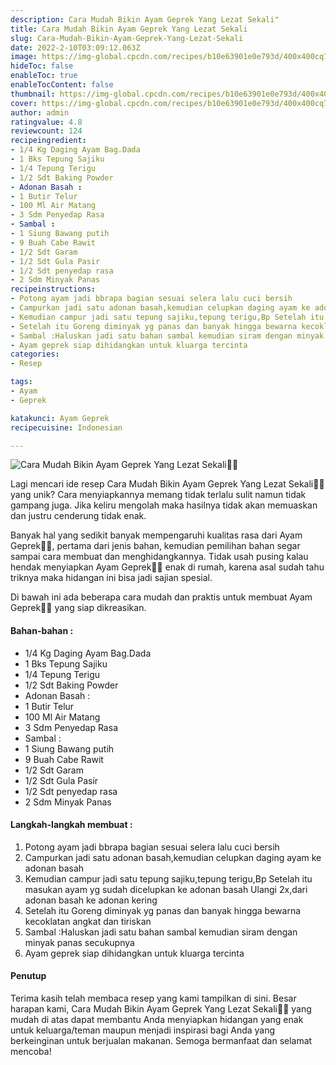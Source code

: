 ```yaml
---
description: Cara Mudah Bikin Ayam Geprek Yang Lezat Sekali"
title: Cara Mudah Bikin Ayam Geprek Yang Lezat Sekali
slug: Cara-Mudah-Bikin-Ayam-Geprek-Yang-Lezat-Sekali
date: 2022-2-10T03:09:12.063Z
image: https://img-global.cpcdn.com/recipes/b10e63901e0e793d/400x400cq70/photo.jpg
hideToc: false
enableToc: true
enableTocContent: false
thumbnail: https://img-global.cpcdn.com/recipes/b10e63901e0e793d/400x400cq70/photo.jpg
cover: https://img-global.cpcdn.com/recipes/b10e63901e0e793d/400x400cq70/photo.jpg
author: admin
ratingvalue: 4.8
reviewcount: 124
recipeingredient:
- 1/4 Kg Daging Ayam Bag.Dada
- 1 Bks Tepung Sajiku
- 1/4 Tepung Terigu
- 1/2 Sdt Baking Powder
- Adonan Basah :
- 1 Butir Telur
- 100 Ml Air Matang
- 3 Sdm Penyedap Rasa
- Sambal :
- 1 Siung Bawang putih
- 9 Buah Cabe Rawit
- 1/2 Sdt Garam
- 1/2 Sdt Gula Pasir
- 1/2 Sdt penyedap rasa
- 2 Sdm Minyak Panas
recipeinstructions:
- Potong ayam jadi bbrapa bagian sesuai selera lalu cuci bersih
- Campurkan jadi satu adonan basah,kemudian celupkan daging ayam ke adonan basah
- Kemudian campur jadi satu tepung sajiku,tepung terigu,Bp Setelah itu masukan ayam yg sudah dicelupkan ke adonan basah Ulangi 2x,dari adonan basah ke adonan kering
- Setelah itu Goreng diminyak yg panas dan banyak hingga bewarna kecoklatan angkat dan tiriskan
- Sambal :Haluskan jadi satu bahan sambal kemudian siram dengan minyak panas secukupnya
- Ayam geprek siap dihidangkan untuk kluarga tercinta
categories:
- Resep

tags:
- Ayam
- Geprek

katakunci: Ayam Geprek
recipecuisine: Indonesian

---
```


![Cara Mudah Bikin Ayam Geprek Yang Lezat Sekali👩‍🍳](https://img-global.cpcdn.com/recipes/b10e63901e0e793d/400x400cq70/photo.jpg)

Lagi mencari ide resep Cara Mudah Bikin Ayam Geprek Yang Lezat Sekali👩‍🍳 yang unik? Cara menyiapkannya memang tidak terlalu sulit namun tidak gampang juga. Jika keliru mengolah maka hasilnya tidak akan memuaskan dan justru cenderung tidak enak.

Banyak hal yang sedikit banyak mempengaruhi kualitas rasa dari Ayam Geprek👩‍🍳, pertama dari jenis bahan, kemudian pemilihan bahan segar sampai cara membuat dan menghidangkannya. Tidak usah pusing kalau hendak menyiapkan Ayam Geprek👩‍🍳 enak di rumah, karena asal sudah tahu triknya maka hidangan ini bisa jadi sajian spesial.

Di bawah ini ada beberapa cara mudah dan praktis untuk membuat Ayam Geprek👩‍🍳 yang siap dikreasikan.

<!--inarticleads1-->

#### Bahan-bahan :

- 1/4 Kg Daging Ayam Bag.Dada
- 1 Bks Tepung Sajiku
- 1/4 Tepung Terigu
- 1/2 Sdt Baking Powder
- Adonan Basah :
- 1 Butir Telur
- 100 Ml Air Matang
- 3 Sdm Penyedap Rasa
- Sambal :
- 1 Siung Bawang putih
- 9 Buah Cabe Rawit
- 1/2 Sdt Garam
- 1/2 Sdt Gula Pasir
- 1/2 Sdt penyedap rasa
- 2 Sdm Minyak Panas

<!--inarticleads2-->

#### Langkah-langkah membuat :

1. Potong ayam jadi bbrapa bagian sesuai selera lalu cuci bersih
1. Campurkan jadi satu adonan basah,kemudian celupkan daging ayam ke adonan basah
1. Kemudian campur jadi satu tepung sajiku,tepung terigu,Bp Setelah itu masukan ayam yg sudah dicelupkan ke adonan basah Ulangi 2x,dari adonan basah ke adonan kering
1. Setelah itu Goreng diminyak yg panas dan banyak hingga bewarna kecoklatan angkat dan tiriskan
1. Sambal :Haluskan jadi satu bahan sambal kemudian siram dengan minyak panas secukupnya
1. Ayam geprek siap dihidangkan untuk kluarga tercinta

#### Penutup

Terima kasih telah membaca resep yang kami tampilkan di sini. Besar harapan kami, Cara Mudah Bikin Ayam Geprek Yang Lezat Sekali👩‍🍳 yang mudah di atas dapat membantu Anda menyiapkan hidangan yang enak untuk keluarga/teman maupun menjadi inspirasi bagi Anda yang berkeinginan untuk berjualan makanan. Semoga bermanfaat dan selamat mencoba!